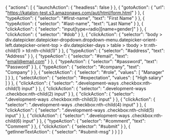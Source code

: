 {
  "actions": [
    {
      "launchAction": {
        "headless": false
      }
    },
    {
      "gotoAction": {
        "url": "https://katalon-test.s3.amazonaws.com/aut/html/form.html"
      }
    },
    {
      "typeAction": {
        "selector": "#first-name",
        "text": "First Name"
      }
    },
    {
      "typeAction": {
        "selector": "#last-name",
        "text": "Last Name"
      }
    },
    {
      "clickAction": {
        "selector": "input[type=radio][name=gender]"
      }
    },
    {
      "clickAction": {
        "selector": "#dob"
      }
    },
    {
      "clickAction": {
        "selector": "body > div.datepicker.datepicker-dropdown.dropdown-menu.datepicker-orient-left.datepicker-orient-top > div.datepicker-days > table > tbody > tr:nth-child(1) > td:nth-child(1)"
      }
    },
    {
      "typeAction": {
        "selector": "#address",
        "text": "Address"
      }
    },
    {
      "typeAction": {
        "selector": "#email",
        "text": "email@email.com"
      }
    },
    {
      "typeAction": {
        "selector": "#password",
        "text": "Password"
      }
    },
    {
      "typeAction": {
        "selector": "#company",
        "text": "Company"
      }
    },
    {
      "selectAction": {
        "selector": "#role",
        "values": [
          "Manager"
        ]
      }
    },
    {
      "selectAction": {
        "selector": "#expectation",
        "values": [
          "High salary"
        ]
      }
    },
    {
      "clickAction": {
        "selector": ".development-ways .checkbox:nth-child(1) input"
      }
    },
    {
      "clickAction": {
        "selector": ".development-ways .checkbox:nth-child(2) input"
      }
    },
    {
      "clickAction": {
        "selector": ".development-ways .checkbox:nth-child(3) input"
      }
    },
    {
      "clickAction": {
        "selector": ".development-ways .checkbox:nth-child(4) input"
      }
    },
    {
      "clickAction": {
        "selector": ".development-ways .checkbox:nth-child(5) input"
      }
    },
    {
      "clickAction": {
        "selector": ".development-ways .checkbox:nth-child(6) input"
      }
    },
    {
      "typeAction": {
        "selector": "#comment",
        "text": "Comment"
      }
    },
    {
      "clickAction": {
        "selector": "#submit"
      }
    },
    {
      "getInnerTextAction": {
        "selector": "#submit-msg"
      }
    }
  ]
}